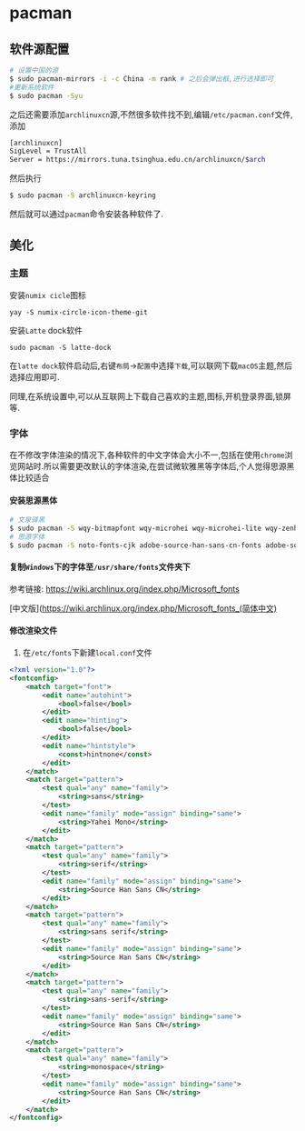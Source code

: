 # pacman

## 软件源配置

```bash
# 设置中国的源
$ sudo pacman-mirrors -i -c China -m rank # 之后会弹出框,进行选择即可
#更新系统软件
$ sudo pacman -Syu
```

之后还需要添加`archlinuxcn`源,不然很多软件找不到,编辑`/etc/pacman.conf`文件,添加

```bash
[archlinuxcn]
SigLevel = TrustAll
Server = https://mirrors.tuna.tsinghua.edu.cn/archlinuxcn/$arch
```



然后执行

```bash
$ sudo pacman -S archlinuxcn-keyring
```

然后就可以通过`pacman`命令安装各种软件了.

## 美化

### 主题

安装`numix cicle`图标

```
yay -S numix-circle-icon-theme-git
```

安装`Latte` dock软件

```
sudo pacman -S latte-dock
```

在`latte dock`软件启动后,右键`布局`->`配置`中选择`下载`,可以联网下载`macOS`主题,然后选择应用即可.

同理,在系统设置中,可以从互联网上下载自己喜欢的主题,图标,开机登录界面,锁屏等.

### 字体

在不修改字体渲染的情况下,各种软件的中文字体会大小不一,包括在使用`chrome`浏览网站时.所以需要更改默认的字体渲染,在尝试微软雅黑等字体后,个人觉得思源黑体比较适合

#### 安装思源黑体

```bash
# 文泉驿黑
$ sudo pacman -S wqy-bitmapfont wqy-microhei wqy-microhei-lite wqy-zenhei
# 思源字体
$ sudo pacman -S noto-fonts-cjk adobe-source-han-sans-cn-fonts adobe-source-han-serif-cn-fonts
```

#### 复制`Windows`下的字体至`/usr/share/fonts`文件夹下

参考链接:
https://wiki.archlinux.org/index.php/Microsoft_fonts

[中文版](https://wiki.archlinux.org/index.php/Microsoft_fonts_(简体中文)

#### 修改渲染文件

1. 在`/etc/fonts`下新建`local.conf`文件

```xml
<?xml version="1.0"?>
<fontconfig>
	<match target="font">
		<edit name="autohint">
			<bool>false</bool>
		</edit>
		<edit name="hinting">
			<bool>false</bool>
		</edit>
		<edit name="hintstyle">
			<const>hintnone</const>
		</edit>
	</match>
	<match target="pattern">
		<test qual="any" name="family">
			<string>sans</string>
		</test>
		<edit name="family" mode="assign" binding="same">
			<string>Yahei Mono</string>
		</edit>
	</match>
	<match target="pattern">
		<test qual="any" name="family">
			<string>serif</string>
		</test>
		<edit name="family" mode="assign" binding="same">
			<string>Source Han Sans CN</string>
		</edit>
	</match>
	<match target="pattern">
		<test qual="any" name="family">
			<string>sans serif</string>
		</test>
		<edit name="family" mode="assign" binding="same">
			<string>Source Han Sans CN</string>
		</edit>
	</match>
	<match target="pattern">
		<test qual="any" name="family">
			<string>sans-serif</string>
		</test>
		<edit name="family" mode="assign" binding="same">
			<string>Source Han Sans CN</string>
		</edit>
	</match>
	<match target="pattern">
		<test qual="any" name="family">
			<string>monospace</string>
		</test>
		<edit name="family" mode="assign" binding="same">
			<string>Source Han Sans CN</string>
		</edit>
	</match>
</fontconfig>
```
